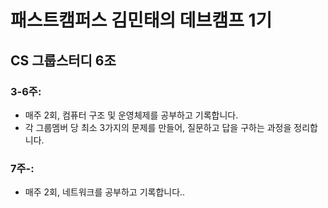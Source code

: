 # 패스트캠퍼스 김민태의 데브캠프 1기

## CS 그룹스터디 6조

### 3-6주:

-   매주 2회, 컴퓨터 구조 및 운영체제를 공부하고 기록합니다.
-   각 그룹멤버 당 최소 3가지의 문제를 만들어, 질문하고 답을 구하는 과정을 정리합니다.

### 7주-:

-   매주 2회, 네트워크를 공부하고 기록합니다..

